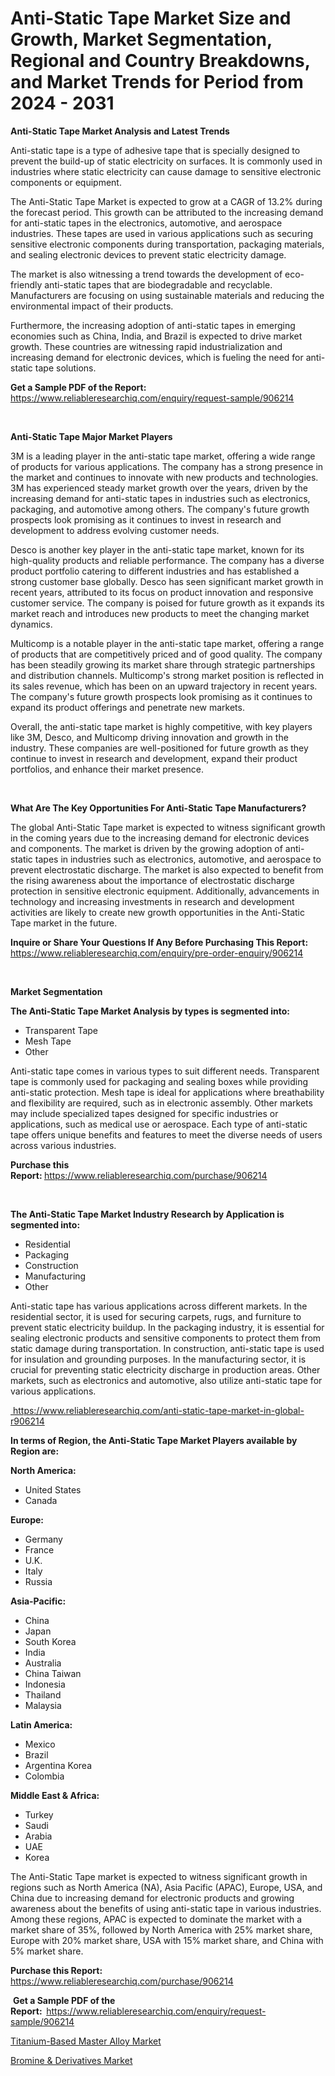 <p><h1>Anti-Static Tape Market Size and Growth, Market Segmentation, Regional and Country Breakdowns, and Market Trends for Period from 2024 -  2031</h1></p><p><strong>Anti-Static Tape Market Analysis and Latest Trends</strong></p>
<p><p>Anti-static tape is a type of adhesive tape that is specially designed to prevent the build-up of static electricity on surfaces. It is commonly used in industries where static electricity can cause damage to sensitive electronic components or equipment.</p><p>The Anti-Static Tape Market is expected to grow at a CAGR of 13.2% during the forecast period. This growth can be attributed to the increasing demand for anti-static tapes in the electronics, automotive, and aerospace industries. These tapes are used in various applications such as securing sensitive electronic components during transportation, packaging materials, and sealing electronic devices to prevent static electricity damage.</p><p>The market is also witnessing a trend towards the development of eco-friendly anti-static tapes that are biodegradable and recyclable. Manufacturers are focusing on using sustainable materials and reducing the environmental impact of their products.</p><p>Furthermore, the increasing adoption of anti-static tapes in emerging economies such as China, India, and Brazil is expected to drive market growth. These countries are witnessing rapid industrialization and increasing demand for electronic devices, which is fueling the need for anti-static tape solutions.</p></p>
<p><strong>Get a Sample PDF of the Report:&nbsp;</strong> <a href="https://www.reliableresearchiq.com/enquiry/request-sample/906214">https://www.reliableresearchiq.com/enquiry/request-sample/906214</a></p>
<p>&nbsp;</p>
<p><strong>Anti-Static Tape Major Market Players</strong></p>
<p><p>3M is a leading player in the anti-static tape market, offering a wide range of products for various applications. The company has a strong presence in the market and continues to innovate with new products and technologies. 3M has experienced steady market growth over the years, driven by the increasing demand for anti-static tapes in industries such as electronics, packaging, and automotive among others. The company's future growth prospects look promising as it continues to invest in research and development to address evolving customer needs.</p><p>Desco is another key player in the anti-static tape market, known for its high-quality products and reliable performance. The company has a diverse product portfolio catering to different industries and has established a strong customer base globally. Desco has seen significant market growth in recent years, attributed to its focus on product innovation and responsive customer service. The company is poised for future growth as it expands its market reach and introduces new products to meet the changing market dynamics.</p><p>Multicomp is a notable player in the anti-static tape market, offering a range of products that are competitively priced and of good quality. The company has been steadily growing its market share through strategic partnerships and distribution channels. Multicomp's strong market position is reflected in its sales revenue, which has been on an upward trajectory in recent years. The company's future growth prospects look promising as it continues to expand its product offerings and penetrate new markets.</p><p>Overall, the anti-static tape market is highly competitive, with key players like 3M, Desco, and Multicomp driving innovation and growth in the industry. These companies are well-positioned for future growth as they continue to invest in research and development, expand their product portfolios, and enhance their market presence.</p></p>
<p>&nbsp;</p>
<p><strong>What Are The Key Opportunities For Anti-Static Tape Manufacturers?</strong></p>
<p><p>The global Anti-Static Tape market is expected to witness significant growth in the coming years due to the increasing demand for electronic devices and components. The market is driven by the growing adoption of anti-static tapes in industries such as electronics, automotive, and aerospace to prevent electrostatic discharge. The market is also expected to benefit from the rising awareness about the importance of electrostatic discharge protection in sensitive electronic equipment. Additionally, advancements in technology and increasing investments in research and development activities are likely to create new growth opportunities in the Anti-Static Tape market in the future.</p></p>
<p><strong>Inquire or Share Your Questions If Any Before Purchasing This Report:</strong> <a href="https://www.reliableresearchiq.com/enquiry/pre-order-enquiry/906214">https://www.reliableresearchiq.com/enquiry/pre-order-enquiry/906214</a></p>
<p>&nbsp;</p>
<p><strong>Market Segmentation</strong></p>
<p><strong>The Anti-Static Tape Market Analysis by types is segmented into:</strong></p>
<p><ul><li>Transparent Tape</li><li>Mesh Tape</li><li>Other</li></ul></p>
<p><p>Anti-static tape comes in various types to suit different needs. Transparent tape is commonly used for packaging and sealing boxes while providing anti-static protection. Mesh tape is ideal for applications where breathability and flexibility are required, such as in electronic assembly. Other markets may include specialized tapes designed for specific industries or applications, such as medical use or aerospace. Each type of anti-static tape offers unique benefits and features to meet the diverse needs of users across various industries.</p></p>
<p><strong>Purchase this Report:&nbsp;</strong><a href="https://www.reliableresearchiq.com/purchase/906214">https://www.reliableresearchiq.com/purchase/906214</a></p>
<p>&nbsp;</p>
<p><strong>The Anti-Static Tape Market Industry Research by Application is segmented into:</strong></p>
<p><ul><li>Residential</li><li>Packaging</li><li>Construction</li><li>Manufacturing</li><li>Other</li></ul></p>
<p><p>Anti-static tape has various applications across different markets. In the residential sector, it is used for securing carpets, rugs, and furniture to prevent static electricity buildup. In the packaging industry, it is essential for sealing electronic products and sensitive components to protect them from static damage during transportation. In construction, anti-static tape is used for insulation and grounding purposes. In the manufacturing sector, it is crucial for preventing static electricity discharge in production areas. Other markets, such as electronics and automotive, also utilize anti-static tape for various applications.</p></p>
<p><a href="https://www.reliableresearchiq.com/anti-static-tape-market-in-global-r906214">&nbsp;https://www.reliableresearchiq.com/anti-static-tape-market-in-global-r906214</a></p>
<p><strong>In terms of Region, the Anti-Static Tape Market Players available by Region are:</strong></p>
<p>
    <p> <strong> North America: </strong>
        <ul>
            <li>United States</li>
            <li>Canada</li>
        </ul>
        </p> 
    <p> <strong> Europe: </strong>
        <ul>
            <li>Germany</li>
            <li>France</li>
            <li>U.K.</li>
            <li>Italy</li>
            <li>Russia</li>
        </ul>
        </p> 
    <p> <strong> Asia-Pacific: </strong>
        <ul>
            <li>China</li>
            <li>Japan</li>
            <li>South Korea</li>
            <li>India</li>
            <li>Australia</li>
            <li>China Taiwan</li>
            <li>Indonesia</li>
            <li>Thailand</li>
            <li>Malaysia</li>
        </ul>
        </p> 
    <p> <strong> Latin America: </strong>
        <ul>
            <li>Mexico</li>
            <li>Brazil</li>
            <li>Argentina Korea</li>
            <li>Colombia</li>
        </ul>
        </p> 
    <p> <strong> Middle East & Africa: </strong>
        <ul>
            <li>Turkey</li>
            <li>Saudi</li>
            <li>Arabia</li>
            <li>UAE</li>
            <li>Korea</li>
        </ul>
    </p>
    </p>
<p><p>The Anti-Static Tape market is expected to witness significant growth in regions such as North America (NA), Asia Pacific (APAC), Europe, USA, and China due to increasing demand for electronic products and growing awareness about the benefits of using anti-static tape in various industries. Among these regions, APAC is expected to dominate the market with a market share of 35%, followed by North America with 25% market share, Europe with 20% market share, USA with 15% market share, and China with 5% market share.</p></p>
<p><strong>Purchase this Report: </strong><a href="https://www.reliableresearchiq.com/purchase/906214">https://www.reliableresearchiq.com/purchase/906214</a></p>
<p>&nbsp;<strong>Get a Sample PDF of the Report:&nbsp;&nbsp;</strong><a href="https://www.reliableresearchiq.com/enquiry/request-sample/906214">https://www.reliableresearchiq.com/enquiry/request-sample/906214</a></p>
<p><strong></strong></p>
<p><p><a href="https://github.com/NorbertYates/Market-Research-Report-List-6/blob/main/titanium-based-master-alloy-market.md">Titanium-Based Master Alloy Market</a></p><p><a href="https://issuu.com/reportprime-2/docs/bromine-derivatives-market-size-203_e702bf71e6a223">Bromine & Derivatives Market</a></p></p>